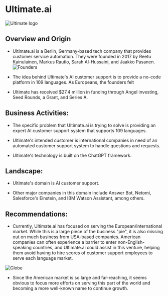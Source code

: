 # Ultimate.ai

![Ultimate logo](https://dashboard.ultimate.ai/436e3a89347d3468e2ea.png)

## Overview and Origin

* Ultimate.ai is a Berlin, Germany-based tech company that provides customer service automation. They were founded in 2017 by Reetu Kainulainen, Markus Rautio, Sarah Al-Hussaini, and Jaakko Pasanen.
![Founders](https://www.ultimate.ai/hs-fs/hubfs/Website/Visuals/founders_2x.jpg?width=1800&height=1200&name=founders_2x.jpg)

* The idea behind Ultimate's AI customer support is to provide a no-code platform in 109 languages. As Europeans, the founders felt 

* Ultimate has received $27.4 million in funding through Angel investing, Seed Rounds, a Grant, and Series A.


## Business Activities:

* The specific problem that Ultimate.ai is trying to solve is providing an expert AI customer support system that supports 109 languages.

* Ultimate's intended customer is international companies in need of an automated customer support system to handle questions and requests.

* Ultimate's technology is built on the ChatGPT framework.


## Landscape:

* Ultimate's domain is AI customer support.

* Other major companies in this domain include Answer Bot, Netomi, Salesforce's Einstein, and IBM Watson Assistant, among others.


## Recommendations:

* Currently, Ultimate.ai has focused on serving the European/international market. While this is a large piece of the business "pie", it is also missing out on much business from USA-based companies. American companies can often experience a barrier to enter non-English-speaking countries, and Ultimate.ai could assist in this venture, helping them avoid having to hire scores of customer support employees to serve each language market.

![Globe](https://th.bing.com/th/id/R.9f4b62cb4ccb26374d9ec8fd1cc22c5b?rik=OTgc6gwYzsFWlQ&riu=http%3a%2f%2fwww.clipartbest.com%2fcliparts%2fnTB%2fEor%2fnTBEorqkc.png&ehk=iRw8n5EuaVnz76zeHf9OLyNLt3M8LywZ%2bdpCvOUnxAQ%3d&risl=&pid=ImgRaw&r=0)

* Since the American market is so large and far-reaching, it seems obvious to focus more efforts on serving this part of the world and becoming a more well-known name to continue growth.

